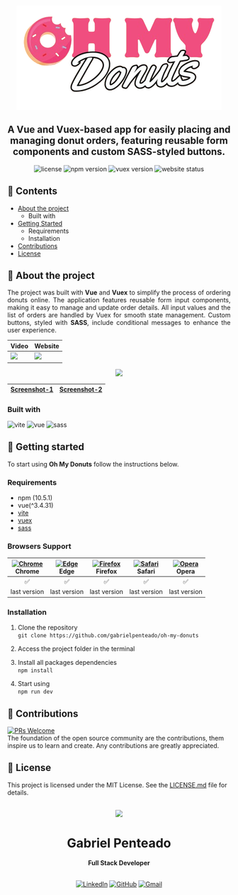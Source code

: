 <!-- <h1 align="center">
   <strong>Oh My Donuts</strong>
</h1> -->

<div align="center">
  <img src="https://raw.githubusercontent.com/gabrielpenteado/oh-my-donuts/main/public/images/logo.png">
</div>

<h2 align="center">
 A Vue and Vuex-based app for easily placing and managing donut orders, featuring reusable form components and custom SASS-styled buttons.
</h2>

<div align="center">
  <img src="https://img.shields.io/github/license/gabrielpenteado/oh-my-donuts?color=informational" alt="license"/>

  <img src="https://img.shields.io/static/v1?label=npm&message=v10.5.1&color=informational&style=flat-square" alt="npm version">

  <img src="https://img.shields.io/static/v1?label=vuex&message=v4.0.2&color=informational&style=flat-square" alt="vuex version">

  <img src="https://img.shields.io/website?down_color=red&down_message=offline&style=flat-square&up_color=008000&up_message=online&url=https%3A%2F%2Foh-my-donuts.netlify.app" alt="website status">
</div>

## 📑 Contents

- [About the project](#-about-the-project)
  - Built with
- [Getting Started](#-getting-started)
  - Requirements
  - Installation
- [Contributions](#-contributions)
- [License](#-license)
  <br>

## 🍩 About the project

<p align="justify"> 
   The project was built with <strong>Vue</strong> and <strong>Vuex</strong> to simplify the process of ordering donuts online. The application features reusable form input components, making it easy to manage and update order details. All input values and the list of orders are handled by Vuex for smooth state management. Custom buttons, styled with <strong>SASS</strong>, include conditional messages to enhance the user experience.  
</p>

<div align="center">
  <table>
    <thead>
      <tr>
        <th style="text-align: center">
          Video
        </th>
        <th style="text-align: center">
          Website
        </th>
      </tr>
    </thead>
    <tbody>
      <tr>
        <td>
          <a href="https://www.youtube.com">
            <img src="https://img.shields.io/badge/YouTube-FF0000?style=for-the-badge&logo=youtube&logoColor=white" />
          </a>
        </td>  
        <td>
          <a href="https://oh-my-donuts.netlify.app">
            <img src="https://img.shields.io/badge/Netlify-00C7B7?style=for-the-badge&logo=netlify&logoColor=white" />
          </a>
        </td>  
      </tr>
    </tbody>
  </table>
</div>

<p align="center">
    <img src="https://raw.githubusercontent.com/gabrielpenteado/oh-my-donuts/main/public/images/oh-my-donuts.png"> 
</p>

<div align="center">
  <table>
    <thead>
      <tr>
        <th style="text-align: center">
          <a href="https://raw.githubusercontent.com/gabrielpenteado/oh-my-donuts/main/public/images/screenshot1.jpg">Screenshot-1</a>
        </th>
        <th style="text-align: center">
          <a href="https://raw.githubusercontent.com/gabrielpenteado/oh-my-donuts/main/public/images/screenshot2.jpg">Screenshot-2</a>
        </th>
      </tr>
    </thead>
  </table>
</div>

### Built with

![vite](https://img.shields.io/badge/Vite-B73BFE?style=for-the-badge&logo=vite&logoColor=FFD62E)
![vue](https://img.shields.io/badge/Vue.js-4FC08D?logo=vuedotjs&logoColor=fff&style=for-the-badge)
![sass](https://img.shields.io/badge/Sass-C69?logo=sass&logoColor=fff&style=for-the-badge)

## 🏈 Getting started

To start using <strong>Oh My Donuts</strong> follow the instructions below.

### Requirements

- npm (10.5.1)
- vue(^3.4.31)
- [vite](https://vitejs.dev/guide/)
- [vuex](https://vuex.vuejs.org/)
- [sass](https://sass-lang.com/)

### Browsers Support

| [<img src="https://raw.githubusercontent.com/alrra/browser-logos/main/src/chrome/chrome_24x24.png" alt="Chrome" />](https://www.google.com/intl/en/chrome/)<br> Chrome | [<img src="https://raw.githubusercontent.com/alrra/browser-logos/main/src/edge/edge_24x24.png" alt="Edge" />](https://www.microsoft.com/en-us/edge)<br> Edge | [<img src="https://raw.githubusercontent.com/alrra/browser-logos/main/src/firefox/firefox_24x24.png" alt="Firefox" />](https://www.mozilla.org/en-US/firefox/new/)<br> Firefox | [<img src="https://raw.githubusercontent.com/alrra/browser-logos/main/src/safari/safari_24x24.png" alt="Safari" />](https://www.apple.com/br/safari/)<br> Safari | [<img src="https://raw.githubusercontent.com/alrra/browser-logos/main/src/opera/opera_24x24.png" alt="Opera" />](https://www.opera.com)<br> Opera |
| :--------------------------------------------------------------------------------------------------------------------------------------------------------------------: | :----------------------------------------------------------------------------------------------------------------------------------------------------------: | :----------------------------------------------------------------------------------------------------------------------------------------------------------------------------: | :--------------------------------------------------------------------------------------------------------------------------------------------------------------: | :-----------------------------------------------------------------------------------------------------------------------------------------------: |
|                                                                                   ✅                                                                                   |                                                                              ✅                                                                              |                                                                                       ✅                                                                                       |                                                                                ✅                                                                                |                                                                        ✅                                                                         |
|                                                                              last version                                                                              |                                                                         last version                                                                         |                                                                                  last version                                                                                  |                                                                           last version                                                                           |                                                                   last version                                                                    |

### Installation

1. Clone the repository<br>
   `git clone https://github.com/gabrielpenteado/oh-my-donuts`

2. Access the project folder in the terminal

3. Install all packages dependencies<br>
   `npm install`

4. Start using<br>
   `npm run dev`
   <br>

## 🤝 Contributions

[![PRs Welcome](https://img.shields.io/badge/PRs-welcome-brightgreen.svg?style=flat-square)](http://makeapullrequest.com)<br>
The foundation of the open source community are the contributions, them inspire us to learn and create. Any contributions are greatly appreciated.

## 📄 License

This project is licensed under the MIT License. See the [LICENSE.md](https://github.com/gabrielpenteado/oh-my-donuts/blob/main/LICENSE.md) file for details.
<br>
<br>

<div align="center">
  <img src="https://images.weserv.nl/?url=avatars.githubusercontent.com/u/63300269?v=4&h=100&w=100&fit=cover&mask=circle&maxage=7d" />
  <h1>Gabriel Penteado</h1>
  <strong>Full Stack Developer</strong>
  <br/>
  <br/>

[![LinkedIn](https://img.shields.io/badge/LinkedIn-0077B5?style=for-the-badge&logo=linkedin&logoColor=white)](https://www.linkedin.com/in/gabriel-penteado)
[![GitHub](https://img.shields.io/badge/GitHub-100000?style=for-the-badge&logo=github&logoColor=white)](https://github.com/gabrielpenteado)
[![Gmail](https://img.shields.io/badge/gabripenteado@gmail.com-D14836?style=for-the-badge&logo=gmail&logoColor=white)](mailto:gabripenteado@gmail.com)
<br />
<br />

</div>
